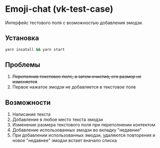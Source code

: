 # Emoji-chat (vk-test-case)

Интерфейс тестового поля с возможностью добавления эмодзи.

## Установка

```bash
yarn insatall && yarn start
```

## Проблемы

1. ~~Переполнив текстовое поле, а затем очистив, его размер не изменяется~~
2. Первое нажатое эмодзи не добавляется в текстовое поле

## Возможности

1. Написание текста
2. Добавление в любое место текста эмодзи
3. Изменение размера текстового поля при переполнении контентом
4. Добавление использованных эмодзи во вкладку "недавние"
5. При добавлении использованных эмодзи, удаляются повторения и новое "недавнее" эмодзи встает вначало списка
